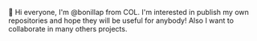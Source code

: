 👋 Hi everyone, I'm @bonillap from COL. I'm interested in publish my own repositories and hope they will be useful for anybody! 
Also I want to collaborate in many others projects.

<!---
bonillap/bonillap is a ✨ special ✨ repository because its `README.md` (this file) appears on your GitHub profile.
You can click the Preview link to take a look at your changes.
--->
